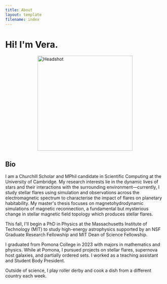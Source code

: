 ```yaml
---
title: About
layout: template
filename: index
--- 
```

# Hi! I'm Vera. 

<div style="display: flex; align-items: center;">
    <img src="headshot_cam_cropped.jpg" alt="Headshot" style="margin: auto; width: 300px;">
</div>

## Bio
I am a Churchill Scholar and MPhil candidate in Scientific Computing at the University of Cambridge. My research interests lie in the dynamic lives of stars and their interactions with the surrounding environment—currently, I study stellar flares using simulation and observations across the electromagnetic spectrum to characterise the impact of flares on planetary habitability. My master's thesis focuses on magnetohydrodynamic simulations of magnetic reconnection, a fundamental but mysterious change in stellar magnetic field topology which produces stellar flares.

This fall, I'll begin a PhD in Physics at the Massachusetts Institute of Technology (MIT) to study high-energy astrophysics supported by an NSF Graduate Research Fellowship and MIT Dean of Science Fellowship.

I graduated from Pomona College in 2023 with majors in mathematics and physics. While at Pomona, I pursued projects on stellar flares, supernova host galaxies, and partially ordered sets. I worked as a teaching assistant and Student Body President.

Outside of science, I play roller derby and cook a dish from a different country each week. 
